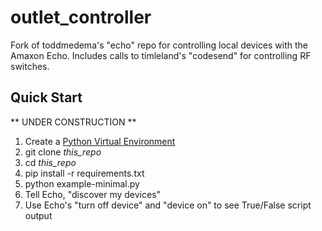 # outlet_controller
Fork of toddmedema's "echo" repo for controlling local devices with the Amaxon Echo.  Includes calls to timleland's "codesend" for controlling RF switches.

## Quick Start

** UNDER CONSTRUCTION **

1. Create a [Python Virtual Environment](http://docs.python-guide.org/en/latest/dev/virtualenvs/)
2. git clone *this_repo*
3. cd *this_repo*
4. pip install -r requirements.txt
4. python example-minimal.py
6. Tell Echo, "discover my devices"
7. Use Echo's "turn off device" and "device on" to see True/False script output

